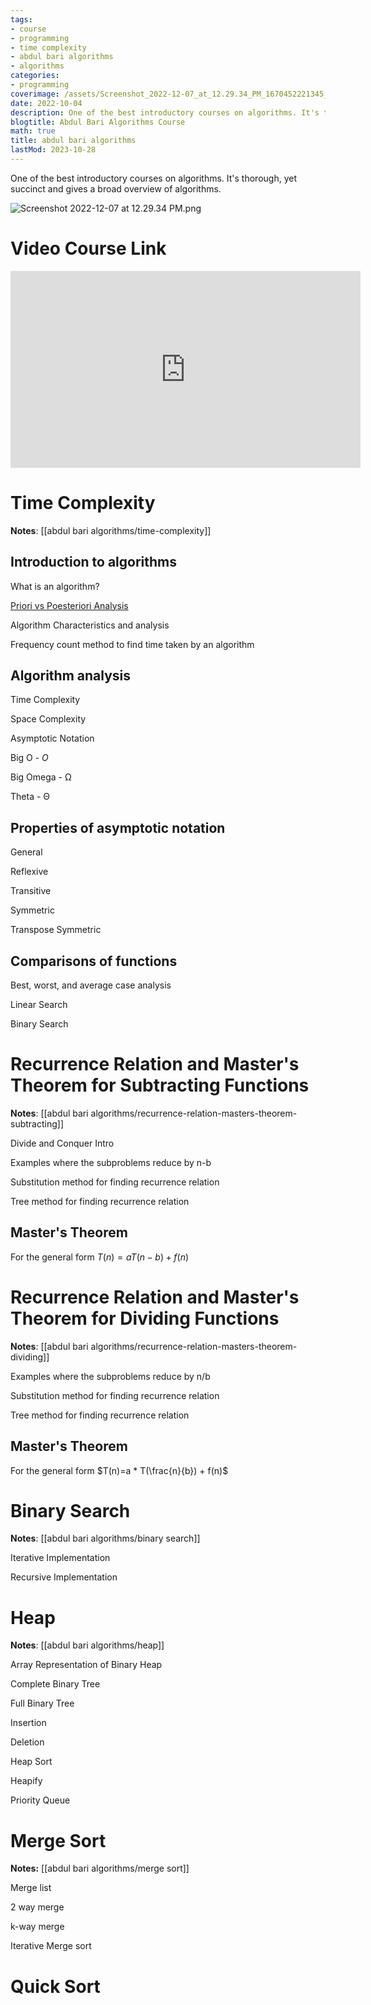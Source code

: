 ```yaml
---
tags:
- course
- programming
- time complexity
- abdul bari algorithms
- algorithms
categories:
- programming
coverimage: /assets/Screenshot_2022-12-07_at_12.29.34_PM_1670452221345_0.png
date: 2022-10-04
description: One of the best introductory courses on algorithms. It's thorough, yet succinct and gives a broad overview of algorithms.
blogtitle: Abdul Bari Algorithms Course
math: true
title: abdul bari algorithms
lastMod: 2023-10-28
---
```

One of the best introductory courses on algorithms. It's thorough, yet succinct and gives a broad overview of algorithms.

![Screenshot 2022-12-07 at 12.29.34 PM.png](/assets/Screenshot_2022-12-07_at_12.29.34_PM_1670452221345_0.png)

# Video Course Link


<iframe width="560" height="315" src="https://www.youtube.com/embed/0IAPZzGSbME" title="YouTube video player" frameborder="0" allow="accelerometer; autoplay; clipboard-write; encrypted-media; gyroscope; picture-in-picture" allowfullscreen></iframe>

# Time Complexity


**Notes**: [[abdul bari algorithms/time-complexity]]

## Introduction to algorithms


What is an algorithm?

[Priori vs Poesteriori Analysis]([[posteriori-vs-a-priori-analysis-of-algorithms]])

Algorithm Characteristics and analysis

Frequency count method to find time taken by an algorithm

## Algorithm analysis


Time Complexity

Space Complexity

Asymptotic Notation

Big O - $O$

Big Omega - Ω

Theta - Θ

## Properties of asymptotic notation


General

Reflexive

Transitive

Symmetric

Transpose Symmetric

## Comparisons of functions


Best, worst, and average case analysis

Linear Search

Binary Search

# Recurrence Relation and Master's Theorem for Subtracting Functions


**Notes**: [[abdul bari algorithms/recurrence-relation-masters-theorem-subtracting]]

Divide and Conquer Intro

Examples where the subproblems reduce by n-b

Substitution method for finding recurrence relation

Tree method for finding recurrence relation

## Master's Theorem


For the general form $T(n)=aT(n-b)+f(n)$


# Recurrence Relation and Master's Theorem for Dividing Functions


**Notes**: [[abdul bari algorithms/recurrence-relation-masters-theorem-dividing]]

Examples where the subproblems reduce by n/b

Substitution method for finding recurrence relation

Tree method for finding recurrence relation

## Master's Theorem


For the general form $T(n)=a * T(\frac{n}{b}) + f(n)$


# Binary Search


**Notes**: [[abdul bari algorithms/binary search]]

Iterative Implementation

Recursive Implementation

# Heap


**Notes**: [[abdul bari algorithms/heap]]

Array Representation of Binary Heap

Complete Binary Tree

Full Binary Tree

Insertion

Deletion

Heap Sort

Heapify

Priority Queue

# Merge Sort


**Notes:** [[abdul bari algorithms/merge sort]]

Merge list

2 way merge

k-way merge

Iterative Merge sort

# Quick Sort


